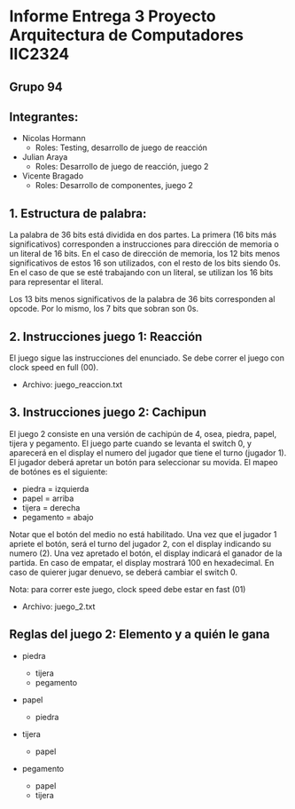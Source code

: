 # Informe Entrega 3 Proyecto Arquitectura de Computadores IIC2324

## Grupo 94

## Integrantes:

- Nicolas Hormann
    - Roles: Testing, desarrollo de juego de reacción
- Julian Araya 
    - Roles: Desarrollo de juego de reacción, juego 2
- Vicente Bragado
    - Roles: Desarrollo de componentes, juego 2

## 1. Estructura de palabra:

La palabra de 36 bits está dividida en dos partes. La primera (16 bits más significativos) corresponden a instrucciones para dirección de memoria o un literal de 16 bits. En el caso de dirección de memoria, los 12 bits menos significativos de estos 16 son utilizados, con el resto de los bits siendo 0s. En el caso de que se esté trabajando con un literal, se utilizan los 16 bits para representar el literal.

Los 13 bits menos significativos de la palabra de 36 bits corresponden al opcode. Por lo mismo, los 7 bits que sobran son 0s. 

## 2. Instrucciones juego 1: Reacción

El juego sigue las instrucciones del enunciado. Se debe correr el juego con clock speed en full (00).

- Archivo: juego_reaccion.txt

## 3. Instrucciones juego 2: Cachipun

El juego 2 consiste en una versión de cachipún de 4, osea, piedra, papel, tijera y pegamento. El juego parte cuando se levanta el switch 0, y aparecerá en el display el numero del jugador que tiene el turno (jugador 1). El jugador deberá apretar un botón para seleccionar su movida. El mapeo de botónes es el siguiente: 
- piedra = izquierda
- papel = arriba
- tijera = derecha
- pegamento = abajo

Notar que el botón del medio no está habilitado. Una vez que el jugador 1 apriete el botón, será el turno del jugador 2, con el display indicando su numero (2). Una vez apretado el botón, el display indicará el ganador de la partida. En caso de empatar, el display mostrará 100 en hexadecimal. En caso de quierer jugar denuevo, se deberá cambiar el switch 0. 

Nota: para correr este juego, clock speed debe estar en fast (01)

- Archivo: juego_2.txt


## Reglas del juego 2: Elemento y a quién le gana

- piedra
    - tijera
    - pegamento

- papel
    - piedra

- tijera
    - papel

- pegamento
    - papel
    - tijera

